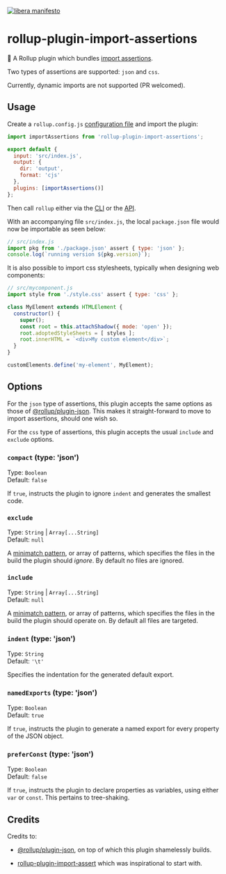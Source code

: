 [![libera manifesto](https://img.shields.io/badge/libera-manifesto-lightgrey.svg)](https://liberamanifesto.com)

# rollup-plugin-import-assertions

🍣 A Rollup plugin which bundles [import assertions](https://github.com/tc39/proposal-import-assertions).

Two types of assertions are supported: `json` and `css`.

Currently, dynamic imports are not supported (PR welcomed).

## Usage

Create a `rollup.config.js` [configuration file](https://www.rollupjs.org/guide/en/#configuration-files) and import the plugin:

```js
import importAssertions from 'rollup-plugin-import-assertions';

export default {
  input: 'src/index.js',
  output: {
    dir: 'output',
    format: 'cjs'
  },
  plugins: [importAssertions()]
};
```

Then call `rollup` either via the [CLI](https://www.rollupjs.org/guide/en/#command-line-reference) or the [API](https://www.rollupjs.org/guide/en/#javascript-api).

With an accompanying file `src/index.js`, the local `package.json` file would now be importable as seen below:

```js
// src/index.js
import pkg from './package.json' assert { type: 'json' };
console.log(`running version ${pkg.version}`);
```

It is also possible to import css stylesheets, typically when designing web components:

```js
// src/mycomponent.js
import style from './style.css' assert { type: 'css' };

class MyElement extends HTMLElement {
  constructor() {
    super();
    const root = this.attachShadow({ mode: 'open' });
    root.adoptedStyleSheets = [ styles ];
    root.innerHTML = `<div>My custom element</div>`;
  }
}

customElements.define('my-element', MyElement);
```

## Options

For the `json` type of assertions, this plugin accepts the same options
as those of [@rollup/plugin-json](https://github.com/rollup/plugins/tree/master/packages/json/).
This makes it straight-forward to move to import assertions, should one wish so.

For the `css` type of assertions, this plugin accepts the usual `include` and `exclude` options.

### `compact` (type: 'json')

Type: `Boolean`<br>
Default: `false`

If `true`, instructs the plugin to ignore `indent` and generates the smallest code.

### `exclude`

Type: `String` | `Array[...String]`<br>
Default: `null`

A [minimatch pattern](https://github.com/isaacs/minimatch), or array of patterns, which specifies the files in the build the plugin should _ignore_. By default no files are ignored.

### `include`

Type: `String` | `Array[...String]`<br>
Default: `null`

A [minimatch pattern](https://github.com/isaacs/minimatch), or array of patterns, which specifies the files in the build the plugin should operate on. By default all files are targeted.

### `indent` (type: 'json')

Type: `String`<br>
Default: `'\t'`

Specifies the indentation for the generated default export.

### `namedExports` (type: 'json')

Type: `Boolean`<br>
Default: `true`

If `true`, instructs the plugin to generate a named export for every property of the JSON object.

### `preferConst` (type: 'json')

Type: `Boolean`<br>
Default: `false`

If `true`, instructs the plugin to declare properties as variables, using either `var` or `const`. This pertains to tree-shaking.

## Credits

Credits to:

- [@rollup/plugin-json](https://github.com/rollup/plugins/tree/master/packages/json/),
on top of which this plugin shamelessly builds.

- [rollup-plugin-import-assert](https://github.com/calebdwilliams/rollup-plugin-import-assert) which was inspirational to start with.
